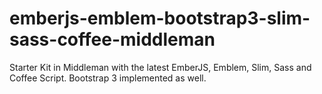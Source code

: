 emberjs-emblem-bootstrap3-slim-sass-coffee-middleman
====================================================

Starter Kit in Middleman with the latest EmberJS, Emblem, Slim, Sass and Coffee Script. Bootstrap 3 implemented as well.
